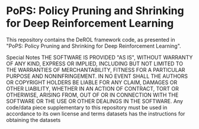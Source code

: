 # PoPS: Policy Pruning and Shrinking for Deep Reinforcement Learning
This repository contains the DeROL framework code, as presented in "PoPS: Policy Pruning and Shrinking for Deep Reinforcement Learning". 

Special Notes
THE SOFTWARE IS PROVIDED "AS IS", WITHOUT WARRANTY OF ANY KIND, EXPRESS OR IMPLIED, INCLUDING BUT NOT LIMITED TO THE WARRANTIES OF MERCHANTABILITY, FITNESS FOR A PARTICULAR PURPOSE AND NONINFRINGEMENT. IN NO EVENT SHALL THE AUTHORS OR COPYRIGHT HOLDERS BE LIABLE FOR ANY CLAIM, DAMAGES OR OTHER LIABILITY, WHETHER IN AN ACTION OF CONTRACT, TORT OR OTHERWISE, ARISING FROM, OUT OF OR IN CONNECTION WITH THE SOFTWARE OR THE USE OR OTHER DEALINGS IN THE SOFTWARE.
Any code/data piece supplementary to this repository must be used in accordance to its own license and terms
datasets has the instructions for obtaining the datasets

